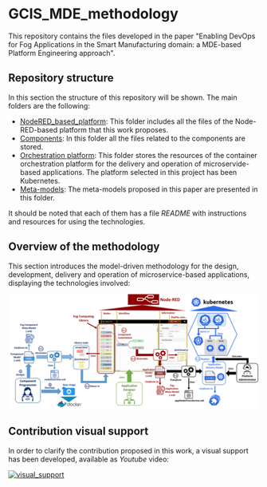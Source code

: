 # GCIS_MDE_methodology

This repository contains the files developed in the paper "Enabling DevOps for Fog Applications in the Smart Manufacturing domain: a MDE-based Platform Engineering approach".

## Repository structure

In this section the structure of this repository will be shown. The main folders are the following:

- [NodeRED_based_platform](https://github.com/ekhurtado/GCIS_MDE_methodology/tree/main/NodeRED_based_platform): This folder includes all the files of the Node-RED-based platform that this work proposes.
- [Components](https://github.com/ekhurtado/GCIS_MDE_methodology/tree/main/Components): In this folder all the files related to the components are stored. 
- [Orchestration platform](https://github.com/ekhurtado/GCIS_MDE_methodology/tree/main/Orchestration_platform): This folder stores the resources of the container orchestration platform for the delivery and operation of microservide-based applications. The platform selected in this project has been Kubernetes.
- [Meta-models](https://github.com/ekhurtado/GCIS_MDE_methodology/tree/main/Meta_models): The meta-models proposed in this paper are presented in this folder.

It should be noted that each of them has a file _README_ with instructions and resources for using the technologies.

## Overview of the methodology

This section introduces the model-driven methodology for the design, development, delivery and operation of microservice-based applications, displaying the technologies involved:

![Overview_methodology_technologies](Figures/Overview_methodology_technologies.jpg)

## Contribution visual support

In order to clarify the contribution proposed in this work, a visual support has been developed, available as _Youtube_ video:

[![visual_support](https://img.youtube.com/vi/qo2UXgE1e1Y/0.jpg)](https://youtu.be/qo2UXgE1e1Y "Visual support for GCIS group contribution")